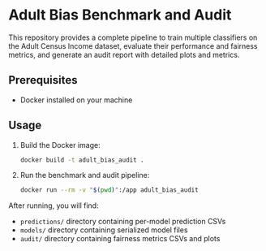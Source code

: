 # Adult Bias Benchmark and Audit

This repository provides a complete pipeline to train multiple classifiers on the Adult Census Income dataset, evaluate their performance and fairness metrics, and generate an audit report with detailed plots and metrics.

## Prerequisites

- Docker installed on your machine

## Usage

1. Build the Docker image:

   ```bash
   docker build -t adult_bias_audit .
   ```

2. Run the benchmark and audit pipeline:

   ```bash
   docker run --rm -v "$(pwd)":/app adult_bias_audit
   ```

After running, you will find:

- `predictions/` directory containing per-model prediction CSVs
- `models/` directory containing serialized model files
- `audit/` directory containing fairness metrics CSVs and plots
